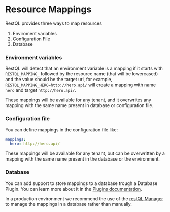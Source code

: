 # Resource Mappings

RestQL provides three ways to map resources

1. Enviroment variables
2. Configuration File
3. Database

### Environment variables

RestQL will detect that an environment variable is a mapping if it starts with `RESTQL_MAPPING_` followed by the resource name (that will be lowercased) and the value should be the target url, for example, `RESTQL_MAPPING_HERO=http://hero.api/` will create a mapping with name `hero` and target `http://hero.api/`.

These mappings will be available for any tenant, and it overwrites any mapping with the same name present in database or configuration file.

### Configuration file

You can define mappings in the configuration file like:

```yaml
mappings:
  hero: http://hero.api/
```

These mappings will be available for any tenant, but can be overwritten by a mapping with the same name present in the database or the environment.

### Database

You can add support to store mappings to a database trough a Database Plugin. You can learn more about it in the [Plugins documentation](/restql/plugins.md). 

In a production environment we recommend the use of the [restQL Manager](/restql/manager.md) to manage the mappings in a database rather than manually.
